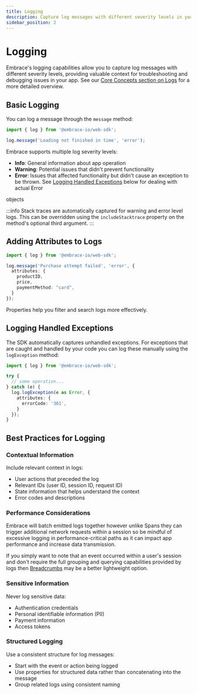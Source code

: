 ```yaml
---
title: Logging
description: Capture log messages with different severity levels in your web app
sidebar_position: 2
---
```


# Logging

Embrace's logging capabilities allow you to capture log messages with different severity levels, providing valuable
context for troubleshooting and debugging issues in your app. See our
[Core Concepts section on Logs](/web/core-concepts/logs.md) for a more detailed overview.

## Basic Logging

You can log a message through the `message` method:

```typescript
import { log } from '@embrace-io/web-sdk';

log.message('Loading not finished in time', 'error');
```

Embrace supports multiple log severity levels:

- **Info**: General information about app operation
- **Warning**: Potential issues that didn't prevent functionality
- **Error**: Issues that affected functionality but didn't cause an exception to be thrown. See
[Logging Handled Exceptions](#logging-handled-exceptions) below for dealing with actual Error  

objects

:::info
Stack traces are automatically captured for warning and error level logs. This can be overridden using the
`includeStacktrace` property on the method's optional third argument.
:::

## Adding Attributes to Logs

```typescript
import { log } from '@embrace-io/web-sdk';

log.message('Purchase attempt failed', 'error', {
  attributes: {
    productID,
    price,
    paymentMethod: "card",
  }
});
```

Properties help you filter and search logs more effectively.

## Logging Handled Exceptions

The SDK automatically captures unhandled exceptions. For exceptions that are caught and handled by your code you can
log these manually using the `logException` method:

```typescript
import { log } from '@embrace-io/web-sdk';

try {
  // some operation...
} catch (e) {
  log.logException(e as Error, {
    attributes: {
      errorCode: '301',
    }
  });
}
```

## Best Practices for Logging

### Contextual Information

Include relevant context in logs:
- User actions that preceded the log
- Relevant IDs (user ID, session ID, request ID)
- State information that helps understand the context
- Error codes and descriptions

### Performance Considerations

Embrace will batch emitted logs together however unlike Spans they can trigger additional network requests within a
session so be mindful of excessive logging in performance-critical paths as it can impact app performance and increase
data transmission.

If you simply want to note that an event occurred within a user's session and don't require the full grouping and
querying capabilities provided by logs then [Breadcrumbs](/web/manual-instrumentation/breadcrumbs.md) may be a
better lightweight option.

### Sensitive Information

Never log sensitive data:
- Authentication credentials
- Personal identifiable information (PII)
- Payment information
- Access tokens

### Structured Logging

Use a consistent structure for log messages:
- Start with the event or action being logged
- Use properties for structured data rather than concatenating into the message
- Group related logs using consistent naming
